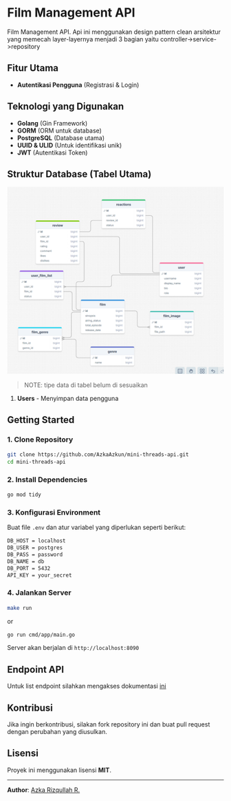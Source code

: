 # Film Management API

Film Management API. Api ini menggunakan design pattern clean arsitektur yang memecah layer-layernya menjadi 3 bagian yaitu controller->service->repository

## Fitur Utama
- **Autentikasi Pengguna** (Registrasi & Login)


## Teknologi yang Digunakan
- **Golang** (Gin Framework)
- **GORM** (ORM untuk database)
- **PostgreSQL** (Database utama)
- **UUID & ULID** (Untuk identifikasi unik)
- **JWT** (Autentikasi Token)

## Struktur Database (Tabel Utama)

![alt text](image.png)

> NOTE: tipe data di tabel belum di sesuaikan

1. **Users** - Menyimpan data pengguna

## Getting Started
### 1. Clone Repository
```bash
git clone https://github.com/AzkaAzkun/mini-threads-api.git
cd mini-threads-api
```

### 2. Install Dependencies
```bash
go mod tidy
```

### 3. Konfigurasi Environment
Buat file `.env` dan atur variabel yang diperlukan seperti berikut:
```env
DB_HOST = localhost
DB_USER = postgres
DB_PASS = password
DB_NAME = db
DB_PORT = 5432
API_KEY = your_secret
```

### 4. Jalankan Server

```bash
make run
```

or

```bash
go run cmd/app/main.go
```

Server akan berjalan di `http://localhost:8090`

## Endpoint API
Untuk list endpoint silahkan mengakses dokumentasi [ini](https://documenter.getpostman.com/view/34227976/2sB2iwEDrc)

## Kontribusi
Jika ingin berkontribusi, silakan fork repository ini dan buat pull request dengan perubahan yang diusulkan.

## Lisensi
Proyek ini menggunakan lisensi **MIT**.

---
**Author**: [Azka Rizqullah R.](https://github.com/AzkaAzkun)

